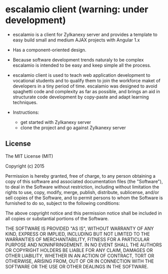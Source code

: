 
# escalamio client (warning: under development)

  * escalamio is a client for Zylkanexy server and provides a template to easy build small and medium AJAX projects with Angular 1.x    
  * Has a component-oriented design.
  * Because software development trends naturaly to be complex escalamio is intended to be easy and keep simple all the process. 
  * escalamio client is used to teach web application development to vocational students and to qualify them to join the workforce maket of developers in a tiny period of time. escalamio was designed to avoid spaghetti code and complexity as far as possible, and brings an aid in structurate code development by copy-paste and adapt learning techniques.

  * Instructions:
    * get started with Zylkanexy server
    * clone the project and go against Zylkanexy server

## License

The MIT License (MIT)

Copyright (c) 2015

Permission is hereby granted, free of charge, to any person obtaining a copy
of this software and associated documentation files (the "Software"), to deal
in the Software without restriction, including without limitation the rights
to use, copy, modify, merge, publish, distribute, sublicense, and/or sell
copies of the Software, and to permit persons to whom the Software is
furnished to do so, subject to the following conditions:

The above copyright notice and this permission notice shall be included in
all copies or substantial portions of the Software.

THE SOFTWARE IS PROVIDED "AS IS", WITHOUT WARRANTY OF ANY KIND, EXPRESS OR
IMPLIED, INCLUDING BUT NOT LIMITED TO THE WARRANTIES OF MERCHANTABILITY,
FITNESS FOR A PARTICULAR PURPOSE AND NONINFRINGEMENT. IN NO EVENT SHALL THE
AUTHORS OR COPYRIGHT HOLDERS BE LIABLE FOR ANY CLAIM, DAMAGES OR OTHER
LIABILITY, WHETHER IN AN ACTION OF CONTRACT, TORT OR OTHERWISE, ARISING FROM,
OUT OF OR IN CONNECTION WITH THE SOFTWARE OR THE USE OR OTHER DEALINGS IN
THE SOFTWARE.

